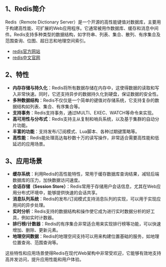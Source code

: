 ## 1、Redis简介

Redis（Remote Dictionary Server）是一个开源的高性能键值对数据库，主要用于构建高性能、可扩展的Web应用程序。它通常被用作数据库、缓存和消息中间件。Redis支持多种类型的数据结构，如字符串、列表、集合、散列、有序集合及范围查询、位图、超日志和地理空间索引。

- [redis官方网站](https://redis.io/)
- [redis中文官网](http://redis.cn/)

## 2、特性
- **内存存储与持久化**：Redis将所有数据存储在内存中，这使得数据的读取和写入非常快速。同时，它还支持异步的数据持久化到硬盘，保证数据的安全性。
- **多种数据结构**：Redis不仅仅是一个简单的键值对存储系统，它支持复杂的数据结构如列表、集合、有序集合等。
- **支持事务**：Redis支持事务，通过MULTI、EXEC、WATCH等命令来实现。
- **高可用性与分布式**：Redis支持主从复制和哨兵系统，以及基于集群的自动分片功能。
- **丰富的功能**：支持发布/订阅模式、Lua脚本、各种过期键策略等。
- **高性能**：Redis能处理高达每秒数十万的读写操作，非常适合需要高性能和低延迟的应用场景。

## 3、应用场景
- **缓存系统**：利用Redis的高性能特性，常用于缓存数据库查询结果，减轻后端数据库的压力，加快数据访问速度。
- **会话存储（Session Store）**：Redis常用于存储用户会话信息，尤其在Web应用分布式环境中，能够提供快速的会话共享。
- **消息队列系统**：Redis的发布/订阅模式支持消息队列的实现，可以用于实现应用间的异步处理。
- **实时分析**：Redis支持的数据结构和操作使它成为进行实时数据分析的好工具，例如实时计数器。
- **排行榜/计数器**：Redis的有序集合非常适合用来实现排行榜等功能，可以快速增加、删除、更新元素。
- **地理空间数据**：Redis的地理空间支持可以用来构建位置基础的服务，如地理位置查询、范围查询等。

这些特性和应用场景使得Redis在现代Web架构中非常受欢迎，它能够有效地支持高并发访问，提升应用性能和用户体验。